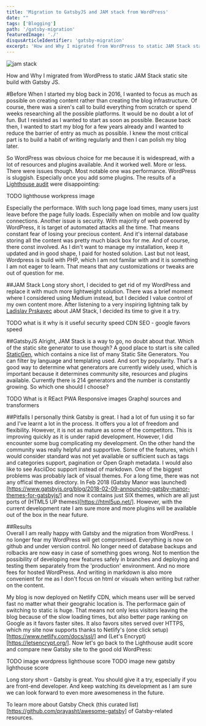 ```yaml
---
title: 'Migration to GatsbyJS and JAM stack from WordPress'
date: ""
tags: ['Blogging']
path: '/gatsby-migration'
featuredImage: './'
disqusArticleIdentifier: 'gatsby-migration'
excerpt: 'How and Why I migrated from WordPress to static JAM Stack static site build with Gatsby JS.'
---
```


![jam stack](./)

How and Why I migrated from WordPress to static JAM Stack static site build with Gatsby JS.

#Before
When I started my blog back in 2016, I wanted to focus as much as possible on creating content rather than
creating the blog infrastructure. Of course, there was a siren's call to build everything from scratch or spend weeks
researching all the possible platforms. It would be no doubt a lot of fun. But I resisted as I wanted to start as soon as possible. 
Because back then, I wanted to start my blog for a few years already and I wanted to reduce the barrier of entry as much as possible.
I knew the most critical part is to build a habit of writing regularly and then I can polish my blog later.

So WordPress was obvious choice for me because it is widespread, with a lot of resources and plugins available. And it worked well. More or less. There were issues though. Most notable one was performance. WordPress is sluggish. Especially once you add some plugins.
The results of a [Lighthouse audit](https://www.vojtechruzicka.com/chrome-audit-lighthouse/) were disappointing:

TODO lighthouse workpress image

Especially the performace. With such long page load times, many users just leave before the page fully loads. Especially when on mobile and low quality connections. Another issue is security. With majority of web powered by WordPress, it is target of automated attacks all the time. That means constant fear of losing your precious content. And it's internal database storing all the content was pretty much black box for me. And of course, there const involved. As I din't want to manage my installation, keep it updated and in good shape, I paid for hosted solution. Last but not least, Wordpress is build with PHP, which I am not familar with and it is something I am not eager to learn. That means that any customizations or tweaks are out of question for me.

##JAM Stack
Long story short, I decided to get rid of my WordPress and replace it with much more lightweight solution. There was a brief moment where I considered using Medium instead, but I decided I value control of my own content more. After listening to a very inspiring lightning talk by [Ladislav Prskavec](https://twitter.com/abtris/) about JAM Stack, I decided its time to give it a try. 

TODO
    what is it
    why is it useful
    security
    speed
    CDN
    SEO - google favors speed

##GatsbyJS
Alright, JAM Stack is a way to go, no doubt about that. Which of the static site generator to use though? A good place to start is site called [StaticGen](https://www.staticgen.com/), which contains a nice list of many Static Site Generators. You can filter by language and templating used. And sort by popularity. That's a good way to determine what generators are currently widely used, which is important because it determines community site, resources and plugins available. Currently there is 214 generators and the number is constantly growing. So which one should I choose?

TODO
    What is it
    REact
    PWA
    Responsive images
    Graphql
    sources and transformers
        
##Pitfalls
I personally think Gatsby is great. I had a lot of fun using it so far and I've learnt a lot in the process. It offers you a lot of freedom and flexibility. However, it is not as mature as some of the competitors. This is improving quickly as it is under rapid development. However, I did encounter some bug complicating my development. On the other hand the community was really helpful and supportive. Some of the features, which I would consider standard was not yet available or sufficient such as tags and categories support, pagination or Open Graph metadata. I would also like to see AsciiDoc support instead of markdown. One of the biggest problems was probably lack of visual themes. For a long time, there was not any offical themes directory. In Feb 2018 (Gatsby Manor was launched)[https://www.gatsbyjs.org/blog/2018-02-09-announcing-gatsby-manor-themes-for-gatsbyjs/] and now it contains just SIX themes, which are all just ports of (HTML5 UP themes)[https://html5up.net/]. However, with the current development rate I am sure more and more plugins will be available out of the box in the near future.
    
##Results    
Overall I am really happy with Gatsby and the migration from WordPress. I no longer fear my WordPress will get compromised. Everything is now on github and under version control. No longer need of database backups and rolbacks are now easy in case of something goes wrong. Not to mention the possibility of developing new features safely in branches and deploying and testing them separately from the 'production' environment. And no more fees for hosted WordPress. And writing in markdown is also more convenient for me as I don't focus on html or visuals when writing but rather on the content.

My blog is now deployed on Netlify CDN, which means user will be served fast no matter what their geograhic location is. The performace gain of switching to static is huge. That means not only less visitors leaving the blog because of the slow loading times, but also better page ranking on Google as it favors faster sites. It also favors sites served over HTTPS, which my site now supports thanks to Netlify's (one click setup)[https://www.netlify.com/docs/ssl/] and (Let's Encrypt)[https://letsencrypt.org/]. Now let's go back to the Lighthouse audit score and compare new Gatsby site to the good old WordPress:

TODO image wordpress lighthouse score
TODO image new gatsby lighthouse score

Long story short - Gatsby is great. You should give it a try, especially if you are front-end developer. And keep watching its development as I am sure we can look forward to even more awesomeness in the future. 

To learn more about Gatsby Check (this curated list)[https://github.com/prayasht/awesome-gatsby] of Gatsby-related resources.
